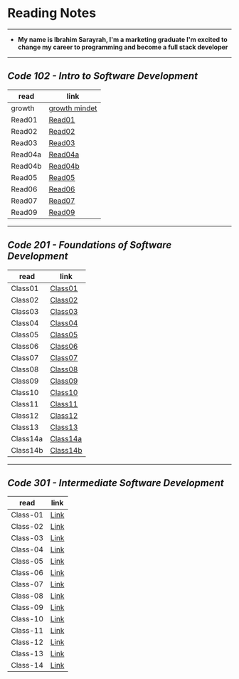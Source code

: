 # Reading Notes

___

* **My name is Ibrahim Sarayrah, I'm a marketing graduate I'm excited to change my career to programming and become a full stack developer**

___

## *Code 102 - Intro to Software Development*

| read        | link |
| ----------- | ----------- |
| growth      | [growth mindet](GrowthMindset.md) |
| Read01      | [Read01](Read01.md)      |
| Read02      | [Read02](Read02.md)      |
| Read03      | [Read03](Read03.md)      |
| Read04a     | [Read04a](Read04a.md)    |
| Read04b     | [Read04b](Read04b.md)    |
| Read05      | [Read05](Read05.md)      |
| Read06      | [Read06](Read06.md)      |
| Read07      | [Read07](Read07.md)      |
| Read09      | [Read09](Read09.md)      |

___

## *Code 201 - Foundations of Software Development*

| read        | link |
| ----------- | ----------- |
|   Class01   | [Class01](Class01.md)    |
|   Class02   | [Class02](Class02.md)    |
|   Class03   | [Class03](Class03.md)    |
|   Class04   | [Class04](Class04.md)    |
|   Class05   | [Class05](Class05.md)    |
|   Class06   | [Class06](Class06.md)    |
|   Class07   | [Class07](Class07.md)    |
|   Class08   | [Class08](Class08.md)    |
|   Class09   | [Class09](Class09.md)    |
|   Class10   | [Class10](Class10.md)    |
|   Class11   | [Class11](Class11.md)    |
|   Class12   | [Class12](Class12.md)    |
|   Class13   | [Class13](Class13.md)    |
|   Class14a  | [Class14a](Class14a.md)  |
|   Class14b  | [Class14b](Class14b.md)  |

___

## *Code 301 - Intermediate Software Development*

| read         | link   |
| -----------  | ----------- |
|   Class-01   | [Link](Class-01.md) |
|   Class-02   | [Link](Class-02.md) |
|   Class-03   | [Link](Class-03.md) |
|   Class-04   | [Link](Class-04.md) |
|   Class-05   | [Link](Class-05.md) |
|   Class-06   | [Link](Class-06.md) |
|   Class-07   | [Link](Class-07.md) |
|   Class-08   | [Link](Class-08.md) |
|   Class-09   | [Link](Class-09.md) |
|   Class-10   | [Link](Class-10.md) |
|   Class-11   | [Link](Class-11.md) |
|   Class-12   | [Link](Class-12.md) |
|   Class-13   | [Link](Class-13.md) |
|   Class-14   | [Link](Class-14.md) |
